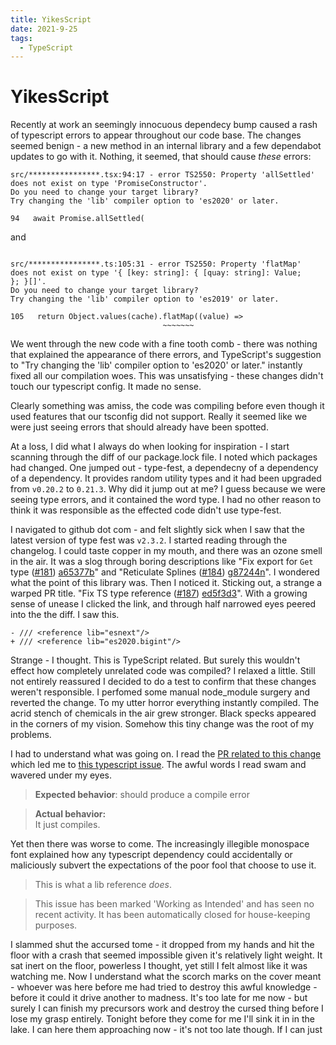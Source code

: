 ```yaml
---
title: YikesScript
date: 2021-9-25 
tags:
  - TypeScript
---
```

# YikesScript
Recently at work an seemingly innocuous dependecy bump caused a rash of typescript errors to appear throughout our code base. The changes seemed benign -  a new method in an internal library and a few dependabot updates to go with it. Nothing, it seemed, that should cause *these* errors:

```
src/****************.tsx:94:17 - error TS2550: Property 'allSettled'
does not exist on type 'PromiseConstructor'. 
Do you need to change your target library?
Try changing the 'lib' compiler option to 'es2020' or later.

94   await Promise.allSettled(
```
and
```

src/****************.ts:105:31 - error TS2550: Property 'flatMap'
does not exist on type '{ [key: string]: { [quay: string]: Value;
}; }[]'. 
Do you need to change your target library? 
Try changing the 'lib' compiler option to 'es2019' or later.

105   return Object.values(cache).flatMap((value) =>
                                  ~~~~~~~
```


We went through the new code with a fine tooth comb - there was
nothing that explained the appearance of there errors, and TypeScript's suggestion
to "Try changing the 'lib' compiler option to 'es2020' or later."
instantly fixed all our compilation woes. This was unsatisfying - these changes didn't
touch our typescript config. It made no sense.

Clearly something was amiss, the code was compiling before even
though it used features that our tsconfig did not support.
Really it seemed like we were just seeing errors that should 
already have been spotted.

At a loss, I did what I always do when looking for inspiration - I
start scanning through the diff of our package.lock file. I noted
which packages had changed. One jumped out - type-fest, a dependecny
of a dependency of a dependency. It provides random utility types
and it had been upgraded from `v0.20.2` to `0.21.3`. Why did it
jump out at me? I guess because we were seeing type errors, and it
contained the word type. I had no other reason to think it was
responsible as the effected code didn't use type-fest.

I navigated to github dot com - and felt slightly sick when I saw
that the latest version of type fest was `v2.3.2`. I started reading
through the changelog. I could taste copper in my mouth, and there
was an ozone smell in the air. It was a slog through boring
descriptions like "Fix export for `Get` type
([#181](https://github.com/sindresorhus/type-fest/pull/181))
[a65377b](https://github.com/sindresorhus/type-fest/commit/a65377be2fba48165c9514301b679d1f21171dbd)"
and "Reticulate Splines
([#184](https://github.com/sindresorhus/type-fest/pull/181)) [g87244n](https://github.com/sindresorhus/type-fest/commit/g87244nbe2fba48165c9514301b679d1f21171dbd)".
I wondered what the point of this library was. Then I noticed it.
Sticking out, a strange a warped PR title. "Fix TS type reference
([#187](https://github.com/sindresorhus/type-fest/pull/187))
[ed5f3d3](https://github.com/sindresorhus/type-fest/commit/ed5f3d360fc9e9275dfc193cfc3992f11e192c3c)".
With a growing sense of unease I clicked the link, and through half narrowed eyes peered into the the diff. I saw this.

```
- /// <reference lib="esnext"/>
+ /// <reference lib="es2020.bigint"/>
```

Strange - I thought. This is TypeScript related. But surely this wouldn't effect how completely unrelated code was compiled? I relaxed a little. Still not entirely reassured I decided to do a test to confirm that these changes weren't responsible. I perfomed some manual node_module surgery and reverted the change. To my utter horror everything instantly compiled. The acrid stench of chemicals in the air grew stronger. Black specks appeared in the corners of my vision. Somehow this tiny change was the root of my problems.

I had to understand what was going on. I read the [PR related to this change](https://github.com/sindresorhus/type-fest/pull/187) which led me to [this typescript issue](https://github.com/microsoft/TypeScript/issues/33901). The awful words I read swam and wavered under my eyes.

> **Expected behavior**: should produce a compile error

> **Actual behavior:**  
> It just compiles.

Yet then there was worse to come. The increasingly illegible monospace
font  explained how any typescript dependency could accidentally
or maliciously subvert the expectations of the poor fool that choose
to use it.

> This is what a lib reference _does_.

> This issue has been marked 'Working as Intended' and has seen no recent activity. It has been automatically closed for house-keeping purposes.


I slammed shut the accursed tome - it dropped from my hands and hit
the floor with a crash that seemed impossible given it's relatively
light weight. It sat inert on the floor, powerless I thought, yet
still I felt almost like it was watching me. Now I understand what
the scorch marks on the cover meant - whoever was here before me
had tried to destroy this awful knowledge - before it could it drive
another to madness. It's too late for me now - but surely I can
finish my precursors work and destroy the cursed thing before I
lose my grasp entirely. Tonight  before they come for me I'll sink it
in in the lake. I can here them approaching now - it's not too late
though. If I can just


